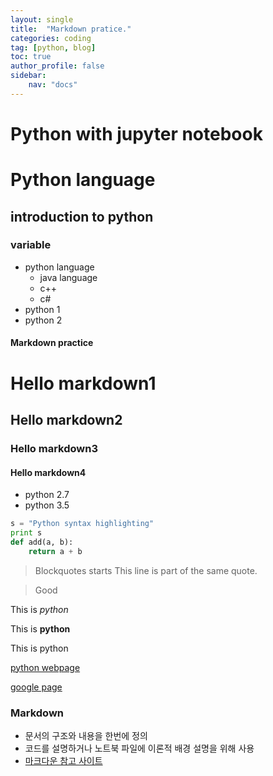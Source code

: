 ```yaml
---
layout: single
title:  "Markdown pratice."
categories: coding
tag: [python, blog]
toc: true
author_profile: false
sidebar:
    nav: "docs"
---
```





# Python with jupyter notebook

# Python language
## introduction to python
### variable

* python language
  * java language 
  * c++ 
  * c#
* python 1
* python 2

#### Markdown practice

# Hello markdown1
## Hello markdown2
### Hello markdown3
#### Hello markdown4

* python 2.7
* python 3.5

```python
s = "Python syntax highlighting"
print s
def add(a, b):
    return a + b
```

> Blockquotes starts
> This line is part of the same quote.

> Good



This is *python*

This is **python**

This is python

[python webpage](https://www.python.org)

[google page](https://google.com)

### Markdown
 - 문서의 구조와 내용을 한번에 정의 
 - 코드를 설명하거나 노트북 파일에 이론적 배경 설명을 위해 사용
 - [마크다운 참고 사이트](https://github.com/adam-p/markdown-here/wiki/Markdown-Cheatsheet)
